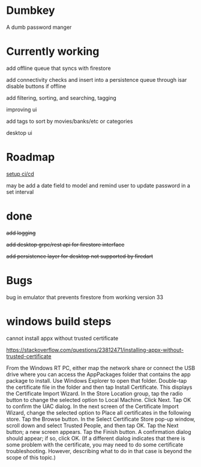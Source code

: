 # Dumbkey

A dumb password manger


# Currently working

add offline queue that syncs with firestore

add connectivity checks and insert into a persistence queue through isar disable buttons if offline

add filtering, sorting, and searching, tagging

improving ui

add tags to sort by movies/banks/etc or categories

desktop ui


# Roadmap
[setup ci/cd](https://github.com/vykes-mac/flutter_env/blob/dev/.github/workflows/ci.yml)

may be add a date field to model and remind user to update password in a set interval

# done

~~add logging~~

~~add desktop grpc/rest api for firestore interface~~

~~add persistence layer for desktop not supported by firedart~~


# Bugs

bug in emulator that prevents firestore from working version 33

# windows build steps

cannot install appx without trusted certificate

https://stackoverflow.com/questions/23812471/installing-appx-without-trusted-certificate

From the Windows RT PC, either map the network share or connect the USB drive where you can access the AppPackages folder that contains the app package to install. Use Windows Explorer to open that folder.
Double-tap the certificate file in the folder and then tap Install Certificate. This displays the Certificate Import Wizard.
In the Store Location group, tap the radio button to change the selected option to Local Machine.
Click Next. Tap OK to confirm the UAC dialog.
In the next screen of the Certificate Import Wizard, change the selected option to Place all certificates in the following store.
Tap the Browse button. In the Select Certificate Store pop-up window, scroll down and select Trusted People, and then tap OK.
Tap the Next button; a new screen appears. Tap the Finish button.
A confirmation dialog should appear; if so, click OK. (If a different dialog indicates that there is some problem with the certificate, you may need to do some certificate troubleshooting. However, describing what to do in that case is beyond the scope of this topic.)

